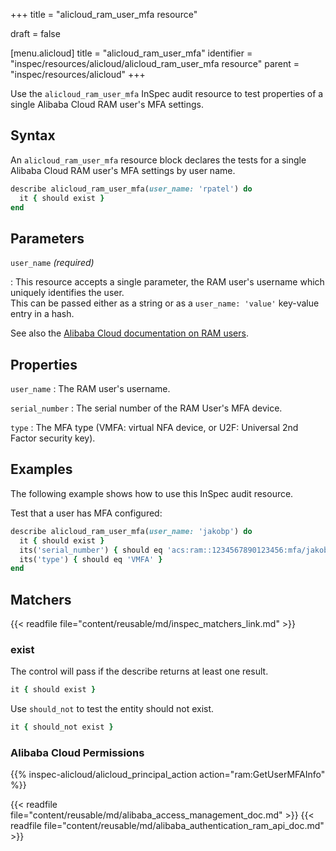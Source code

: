 +++
title = "alicloud_ram_user_mfa resource"

draft = false


[menu.alicloud]
title = "alicloud_ram_user_mfa"
identifier = "inspec/resources/alicloud/alicloud_ram_user_mfa resource"
parent = "inspec/resources/alicloud"
+++

Use the `alicloud_ram_user_mfa` InSpec audit resource to test properties of a single Alibaba Cloud RAM user's MFA settings.

## Syntax

An `alicloud_ram_user_mfa` resource block declares the tests for a single Alibaba Cloud RAM user's MFA settings by user name.

```ruby
describe alicloud_ram_user_mfa(user_name: 'rpatel') do
  it { should exist }
end
```

## Parameters

`user_name` _(required)_

: This resource accepts a single parameter, the RAM user's username which uniquely identifies the user.  
  This can be passed either as a string or as a `user_name: 'value'` key-value entry in a hash.

See also the [Alibaba Cloud documentation on RAM users](https://www.alibabacloud.com/help/doc-detail/122148.htm?spm=a2c63.p38356.b99.20.12456fb6z4r7Hz).

## Properties

`user_name`
: The RAM user's username.

`serial_number`
: The serial number of the RAM User's MFA device.

`type`
: The MFA type (VMFA: virtual NFA device, or U2F: Universal 2nd Factor security key).

## Examples

The following example shows how to use this InSpec audit resource.

Test that a user has MFA configured:

```ruby
describe alicloud_ram_user_mfa(user_name: 'jakobp') do
  it { should exist }
  its('serial_number') { should eq 'acs:ram::1234567890123456:mfa/jakobp' }
  its('type') { should eq 'VMFA' }
end
```

## Matchers

{{< readfile file="content/reusable/md/inspec_matchers_link.md" >}}

### exist

The control will pass if the describe returns at least one result.

```ruby
it { should exist }
```

Use `should_not` to test the entity should not exist.

```ruby
it { should_not exist }
```

### Alibaba Cloud Permissions

{{% inspec-alicloud/alicloud_principal_action action="ram:GetUserMFAInfo" %}}

{{< readfile file="content/reusable/md/alibaba_access_management_doc.md" >}}
{{< readfile file="content/reusable/md/alibaba_authentication_ram_api_doc.md" >}}
